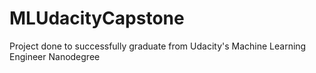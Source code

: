 # MLUdacityCapstone
Project done to successfully graduate from Udacity's Machine Learning Engineer Nanodegree
